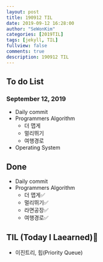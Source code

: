 ```yaml
---
layout: post
title: 190912 TIL
date: 2019-09-12 16:28:00
author: "SeWonKim"
categories: [2019TIL]
tags: [jekyll, TIL]
fullview: false
comments: true
description: 190912 TIL
---
```


## To do List

### September 12, 2019

- Daily commit
- Programmers Algorithm
  - 더 맵게
  - 멀리뛰기
  - 여행경로
- Operating System

## Done

- Daily commit
- Programmers Algorithm
  - 더 맵게✅
  - 멀리뛰기✅
  - 라면공장✅
  - 여행경로✅

## TIL (Today I Laearned)🤔

- 이진트리, 힙(Priority Queue)
